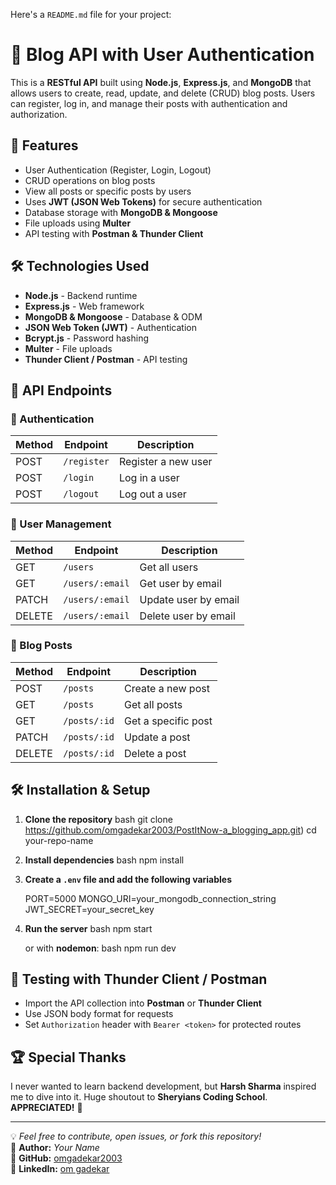 Here's a `README.md` file for your project:  


# 📝 Blog API with User Authentication

This is a **RESTful API** built using **Node.js**, **Express.js**, and **MongoDB** that allows users to create, read, update, and delete (CRUD) blog posts. Users can register, log in, and manage their posts with authentication and authorization.

## 🚀 Features
- User Authentication (Register, Login, Logout)
- CRUD operations on blog posts
- View all posts or specific posts by users
- Uses **JWT (JSON Web Tokens)** for secure authentication
- Database storage with **MongoDB & Mongoose**
- File uploads using **Multer**
- API testing with **Postman & Thunder Client**

## 🛠️ Technologies Used
- **Node.js** - Backend runtime
- **Express.js** - Web framework
- **MongoDB & Mongoose** - Database & ODM
- **JSON Web Token (JWT)** - Authentication
- **Bcrypt.js** - Password hashing
- **Multer** - File uploads
- **Thunder Client / Postman** - API testing

## 📂 API Endpoints

### 🔹 Authentication
| Method | Endpoint | Description |
|--------|----------|-------------|
| POST | `/register` | Register a new user |
| POST | `/login` | Log in a user |
| POST | `/logout` | Log out a user |

### 🔹 User Management
| Method | Endpoint | Description |
|--------|----------|-------------|
| GET | `/users` | Get all users |
| GET | `/users/:email` | Get user by email |
| PATCH | `/users/:email` | Update user by email |
| DELETE | `/users/:email` | Delete user by email |

### 🔹 Blog Posts
| Method | Endpoint | Description |
|--------|----------|-------------|
| POST | `/posts` | Create a new post |
| GET | `/posts` | Get all posts |
| GET | `/posts/:id` | Get a specific post |
| PATCH | `/posts/:id` | Update a post |
| DELETE | `/posts/:id` | Delete a post |

## 🛠️ Installation & Setup
1. **Clone the repository**
   bash
   git clone https://github.com/omgadekar2003/PostItNow-a_blogging_app.git)
   cd your-repo-name
  
3. **Install dependencies**
   bash
   npm install
 
4. **Create a `.env` file and add the following variables**
 
   PORT=5000
   MONGO_URI=your_mongodb_connection_string
   JWT_SECRET=your_secret_key
  
5. **Run the server**
  bash
   npm start
 
   or with **nodemon**:
   bash
   npm run dev


## 🎯 Testing with Thunder Client / Postman
- Import the API collection into **Postman** or **Thunder Client**
- Use JSON body format for requests
- Set `Authorization` header with `Bearer <token>` for protected routes

## 🏆 Special Thanks
I never wanted to learn backend development, but **Harsh Sharma** inspired me to dive into it. Huge shoutout to **Sheryians Coding School**. **APPRECIATED!** 🎉

---

💡 *Feel free to contribute, open issues, or fork this repository!*  
📌 **Author:** *Your Name*  
📌 **GitHub:** [omgadekar2003](https://github.com/omgadekar2003)  
📌 **LinkedIn:** [om gadekar](https://linkedin.com/in/omgadekar)
